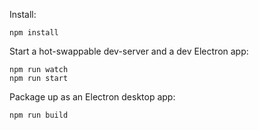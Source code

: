 Install:

    npm install

Start a hot-swappable dev-server and a dev Electron app:

    npm run watch
    npm run start

Package up as an Electron desktop app:

    npm run build
